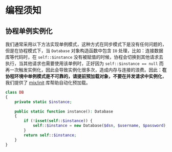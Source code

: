 # 编程须知

## 协程单例实例化

我们通常采用以下方法实现单例模式，这种方式在同步模式下是没有任何问题的，但是在协程模式下，当 `Database` 对象构造函数中包含 `IO` 处理，比如：连接数据库等代码时，在 `self::$instance` 没有被赋值的时候，协程会切换到其他请求去执行，当其他请求也需要使用该单例时，正好因为 `self::$instance == null` 而再一次触发实例化，因此会导致实例化很多次，造成内存与连接的浪费。因此：**在协程环境中单例模式是不可靠的，请提前预加载对象，不要在并发请求中实例化**，我们提供了 [mix/init](zh-cn/mix-init.md) 库帮助自动化预加载。

```php
class DB
{
    private static $instance;
    
    public static function instance(): Database
    {
        if (!isset(self::$instance)) {
            self::$instance = new Database($dsn, $username, $password);
        }
        return self::$instance;
    }
}
```
